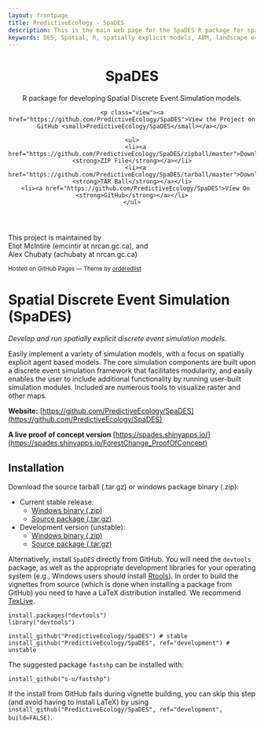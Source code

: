 ```yaml
---
layout: frontpage
title: PredictiveEcology - SpaDES
description: This is the main web page for the SpaDES R package for spatial discrete event simulation.
keywords: DES, Spatial, R, spatially explicit models, ABM, landscape ecology, forecasting, ecological forecasting
---
```


<head>
    <meta charset="utf-8">
    <meta http-equiv="X-UA-Compatible" content="chrome=1">
    <link rel="stylesheet" href="stylesheets/styles.css">
    <link rel="stylesheet" href="stylesheets/pygment_trac.css">
    <meta name="viewport" content="width=device-width, initial-scale=1, user-scalable=no">
</head>

<div class="wrapper">
  <header>
    <h1>SpaDES</h1>
    <p>R package for developing Spatial Discrete Event Simulation models.</p>

    <p class="view"><a href="https://github.com/PredictiveEcology/SpaDES">View the Project on GitHub <small>PredictiveEcology/SpaDES</small></a></p>

    <ul>
      <li><a href="https://github.com/PredictiveEcology/SpaDES/zipball/master">Download <strong>ZIP File</strong></a></li>
      <li><a href="https://github.com/PredictiveEcology/SpaDES/tarball/master">Download <strong>TAR Ball</strong></a></li>
      <li><a href="https://github.com/PredictiveEcology/SpaDES">View On <strong>GitHub</strong></a></li>
    </ul>
  </header>
  
  
  <footer>
    <p>This project is maintained by
    <br>
  	Eliot McIntire (emcintir at nrcan.gc.ca), and
  	<br>
  	Alex Chubaty (achubaty at nrcan.gc.ca)</p>
    <p><small>Hosted on GitHub Pages &mdash; Theme by <a href="https://github.com/orderedlist">orderedlist</a></small></p>
  </footer>
</div>

<script src="javascripts/scale.fix.js"></script>

# Spatial Discrete Event Simulation (SpaDES)

*Develop and run spatially explicit discrete event simulation models.*

Easily implement a variety of simulation models, with a focus on spatially explicit agent based models. The core simulation components are built upon a discrete event simulation framework that facilitates modularity, and easily enables the user to include additional functionality by running user-built simulation modules. Included are numerous tools to visualize raster and other maps.

**Website:** [https://github.com/PredictiveEcology/SpaDES](https://github.com/PredictiveEcology/SpaDES)

**A live proof of concept version** [https://spades.shinyapps.io/](https://spades.shinyapps.io/ForestChange_ProofOfConcept)

## Installation

Download the source tarball (.tar.gz) or windows package binary (.zip):

+ Current stable release:
    - [Windows binary (.zip)](https://github.com/PredictiveEcology/SpaDES/raw/master/SpaDES_0.4.0.zip)
    - [Source package (.tar.gz)](https://github.com/PredictiveEcology/SpaDES/raw/master/SpaDES_0.4.0.tar.gz)
+ Development version (unstable):
    - [Windows binary (.zip)](https://github.com/PredictiveEcology/SpaDES/raw/development/SpaDES_0.5.0.9000.zip)
    - [Source package (.tar.gz)](https://github.com/PredictiveEcology/SpaDES/raw/development/SpaDES_0.5.0.9000.tar.gz)

Alternatively, install `SpaDES` directly from GitHub. You will need the `devtools` package, as well as the appropriate development libraries for your operating system (e.g., Windows users should install [Rtools](http://cran.r-project.org/bin/windows/Rtools/)). In order to build the vignettes from source (which is done when installing a package from GitHub) you need to have a LaTeX distribution installed. We recommend [TexLive](https://www.tug.org/texlive/).

    install.packages("devtools")
    library("devtools")
  
    install_github("PredictiveEcology/SpaDES") # stable
    install_github("PredictiveEcology/SpaDES", ref="development") # unstable
    
The suggested package `fastshp` can be installed with:

    install_github("s-u/fastshp")

If the install from GitHub fails during vignette building, you can skip this step (and avoid having to install LaTeX) by using `install_github("PredictiveEcology/SpaDES", ref="development", build=FALSE)`.
